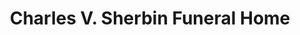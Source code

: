 ---
title: "Charles V. Sherbin Funeral Home"
url: /hanover-township/charles-v-sherbin-funeral-home/
shop: funeral directors
---